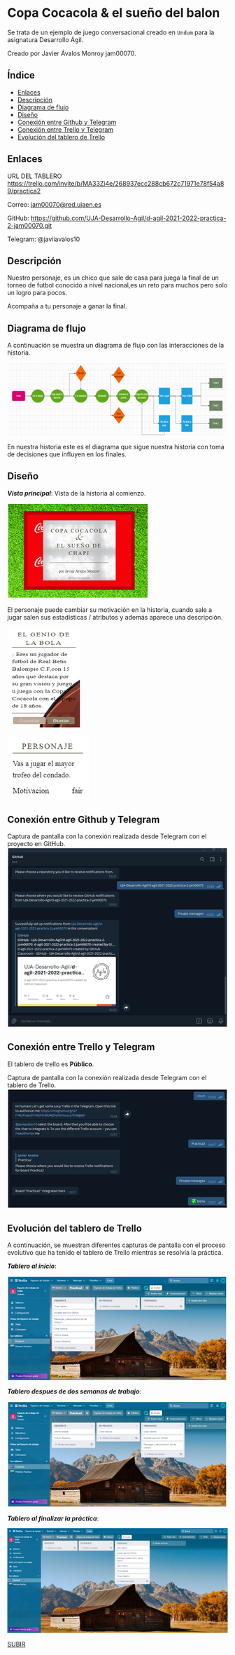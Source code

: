<a name="top"></a>
# Copa Cocacola & el sueño del balon

Se trata de un ejemplo de juego conversacional creado en `Undum` para la asignatura Desarrollo Ágil.


Creado por Javier Ávalos Monroy jam00070.


## Índice
* [Enlaces](#enlaces)
* [Descripción](#descripcion)
* [Diagrama de flujo](#diagrama)
* [Diseño](#diseno)
* [Conexión entre Github y Telegram](#conexion_git)
* [Conexión entre Trello y Telegram](#conexion_trello)
* [Evolución del tablero de Trello](#evolucion)

<a name="enlaces"></a>
## Enlaces

URL DEL TABLERO
https://trello.com/invite/b/MA33Zi4e/268937ecc288cb672c71971e78f54a89/practica2

Correo: jam00070@red.ujaen.es

GitHub: https://github.com/UJA-Desarrollo-Agil/d-agil-2021-2022-practica-2-jam00070.git

Telegram: @javiiavalos10


<a name="descripcion"></a>
## Descripción

Nuestro personaje, es un chico que sale de casa para juega la final de un torneo de futbol conocido a nivel nacional,es un reto para muchos pero solo un logro para pocos.

Acompaña a tu personaje a ganar la final.

<a name="diagrama"></a>
## Diagrama de flujo

A continuación se muestra un diagrama de flujo con las interacciones de la historia.

![Parece que la carga de la imagen ha fallado](/imagenes/diagramaflujos.png "Diagrama de flujo")

En nuestra historia este es el diagrama que sigue nuestra historia con toma de decisiones que influyen en los finales.

<a name="diseno"></a>
## Diseño

___Vista principal___: Vista de la historia al comienzo.

![Parece que la carga de la imagen ha fallado](/imagenes/diseno.png "Diseño vista principal")

El personaje puede cambiar su motivación en la historia, cuando sale a jugar salen sus estadísticas / atributos y además aparece una descripción.

![Parece que la carga de la imagen ha fallado](/imagenes/izquierda.png "Quien eres")

![Parece que la carga de la imagen ha fallado](/imagenes/derecha.png "Personaje")

<a name="conexion_git"></a>
## Conexión entre Github y Telegram

Captura de pantalla con la conexión realizada desde Telegram con el proyecto en GitHub.
![Parece que la carga de la imagen ha fallado](/imagenes/githubTelegram.png "Conexión entre Telegram y Github")

<a name="conexion_trello"></a>
## Conexión entre Trello y Telegram

El tablero de trello es __Público__.


Captura de pantalla con la conexión realizada desde Telegram con el tablero de Trello.
![Parece que la carga de la imagen ha fallado](/imagenes/trelloTelegram.png "Conexión entre Telegram y Trello")

<a name="evolucion"></a>
## Evolución del tablero de Trello

A continuación, se muestran diferentes capturas de pantalla con el proceso evolutivo que ha tenido el tablero de Trello mientras se resolvía la práctica.

___Tablero al inicio___:

![Parece que la carga de la imagen ha fallado](/imagenes/inicio.png "Tablero al inicio")

___Tablero despues de dos semanas de trabajo___:

![Parece que la carga de la imagen ha fallado](/imagenes/medio.png "Tablero despues de dos semanas de trabajo")


___Tablero al finalizar la práctica___:

![Parece que la carga de la imagen ha fallado](/imagenes/final.png "Tablero al finalizar")


[SUBIR](#top)
